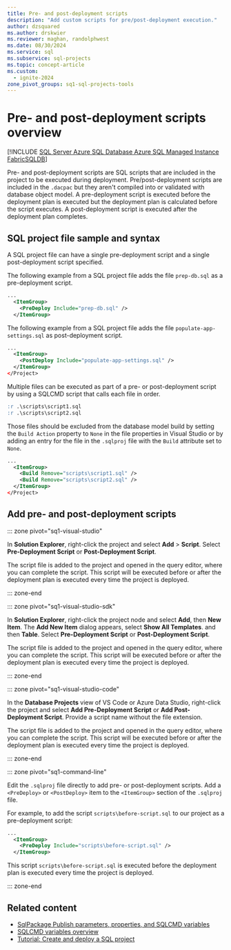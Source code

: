 ```yaml
---
title: Pre- and post-deployment scripts
description: "Add custom scripts for pre/post-deployment execution."
author: dzsquared
ms.author: drskwier
ms.reviewer: maghan, randolphwest
ms.date: 08/30/2024
ms.service: sql
ms.subservice: sql-projects
ms.topic: concept-article
ms.custom:
  - ignite-2024
zone_pivot_groups: sq1-sql-projects-tools
---
```


# Pre- and post-deployment scripts overview

[!INCLUDE [SQL Server Azure SQL Database Azure SQL Managed Instance FabricSQLDB](../../../includes/applies-to-version/sql-asdb-asdbmi-fabricsqldb.md)]

Pre- and post-deployment scripts are SQL scripts that are included in the project to be executed during deployment. Pre/post-deployment scripts are included in the `.dacpac` but they aren't compiled into or validated with database object model. A pre-deployment script is executed before the deployment plan is executed but the deployment plan is calculated before the script executes. A post-deployment script is executed after the deployment plan completes.

## SQL project file sample and syntax

A SQL project file can have a single pre-deployment script and a single post-deployment script specified.

The following example from a SQL project file adds the file `prep-db.sql` as a pre-deployment script.

```xml
...
  <ItemGroup>
    <PreDeploy Include="prep-db.sql" />
  </ItemGroup>
```

The following example from a SQL project file adds the file `populate-app-settings.sql` as post-deployment script.

```xml
...
  <ItemGroup>
    <PostDeploy Include="populate-app-settings.sql" />
  </ItemGroup>
</Project>
```

Multiple files can be executed as part of a pre- or post-deployment script by using a SQLCMD script that calls each file in order.

```sql
:r .\scripts\script1.sql
:r .\scripts\script2.sql
```

Those files should be excluded from the database model build by setting the `Build Action` property to `None` in the file properties in Visual Studio or by adding an entry for the file in the `.sqlproj` file with the `Build` attribute set to `None`.

```xml
...
  <ItemGroup>
    <Build Remove="scripts\script1.sql" />
    <Build Remove="scripts\script2.sql" />
  </ItemGroup>
</Project>
```

## Add pre- and post-deployment scripts

::: zone pivot="sq1-visual-studio"

In **Solution Explorer**, right-click the project and select **Add** > **Script**. Select **Pre-Deployment Script** or **Post-Deployment Script**.

The script file is added to the project and opened in the query editor, where you can complete the script. This script will be executed before or after the deployment plan is executed every time the project is deployed.

::: zone-end

::: zone pivot="sq1-visual-studio-sdk"

In **Solution Explorer**, right-click the project node and select **Add**, then **New Item**. The **Add New Item** dialog appears, select **Show All Templates**. and then **Table**. Select **Pre-Deployment Script** or **Post-Deployment Script**.

The script file is added to the project and opened in the query editor, where you can complete the script. This script will be executed before or after the deployment plan is executed every time the project is deployed.

::: zone-end

::: zone pivot="sq1-visual-studio-code"

In the **Database Projects** view of VS Code or Azure Data Studio, right-click the project and select **Add Pre-Deployment Script** or **Add Post-Deployment Script**. Provide a script name without the file extension.

The script file is added to the project and opened in the query editor, where you can complete the script. This script will be executed before or after the deployment plan is executed every time the project is deployed.

::: zone-end

::: zone pivot="sq1-command-line"

Edit the `.sqlproj` file directly to add pre- or post-deployment scripts. Add a `<PreDeploy>` or `<PostDeploy>` item to the `<ItemGroup>` section of the `.sqlproj` file.

For example, to add the script `scripts\before-script.sql` to our project as a pre-deployment script:

```xml
...
  <ItemGroup>
    <PreDeploy Include="scripts\before-script.sql" />
  </ItemGroup>
```

This script `scripts\before-script.sql` is executed before the deployment plan is executed every time the project is deployed.

::: zone-end

## Related content

- [SqlPackage Publish parameters, properties, and SQLCMD variables](../../sqlpackage/sqlpackage-publish.md)
- [SQLCMD variables overview](sqlcmd-variables.md)
- [Tutorial: Create and deploy a SQL project](../tutorials/create-deploy-sql-project.md)
